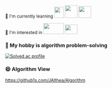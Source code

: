 <!--
[![JAlthea's GitHub stats](https://github-readme-stats.vercel.app/api?username=JAlthea&show_icons=true&theme=dracula)](https://github.com/JAlthea/github-readme-stats)
-->
# 
 🌱 I'm currently learning 
<img src="https://isocpp.org/files/img/cpp_logo.png" width="30" height="35"> 
<img src="https://user-images.githubusercontent.com/3613230/41752586-476b0b24-7596-11e8-95fe-8fd3faa21e8a.png" width="40" height="40"> 
<img src="https://icons.veryicon.com/png/o/miscellaneous/open-ncloud/network-135.png" width="40" height="37"> 

🔦 I'm interested in 
<img src="https://www.suse.com/c/wp-content/uploads/2019/10/27016_1569327969643-devops-process.png" width="65" height="35"> 
<img src="https://static.cdnlogo.com/logos/g/1/google-cloud.svg" width="40" height="30">

### 💬 My hobby is algorithm problem-solving
[![Solved.ac profile](http://mazassumnida.wtf/api/v2/generate_badge?boj=practice1)](https://solved.ac/practice1)

### 😄 Algorithm View
https://github1s.com/JAlthea/Algorithm
#

<!--
**JAlthea/JAlthea** is a ✨ _special_ ✨ repository because its `README.md` (this file) appears on your GitHub profile.

Here are some ideas to get you started:

- 🔭 I’m currently working on ...
- 🌱 I’m currently learning ...
- 👯 I’m looking to collaborate on ...
- 🤔 I’m looking for help with ...
- 💬 Ask me about ...
- 📫 How to reach me: ...
- 😄 Pronouns: ...
- ⚡ Fun fact: ...
-->
